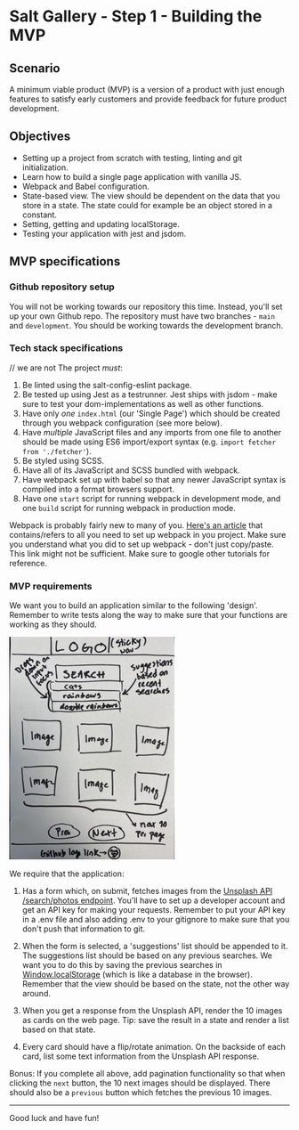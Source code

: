 # Salt Gallery - Step 1 - Building the MVP

## Scenario

A minimum viable product (MVP) is a version of a product with just enough features to satisfy early customers and provide feedback for future product development.

## Objectives

- Setting up a project from scratch with testing, linting and git initialization.
- Learn how to build a single page application with vanilla JS. 
- Webpack and Babel configuration.
- State-based view. The view should be dependent on the data that you store in a state. The state could for example be an object stored in a constant.
- Setting, getting and updating localStorage.
- Testing your application with jest and jsdom.

## MVP specifications

### Github repository setup

You will not be working towards our repository this time. Instead, you'll set up your own Github repo. The repository must have two branches - `main` and `development`. You should be working towards the development branch. 

### Tech stack specifications


// we are not 
The project _must_:

1. Be linted using the salt-config-eslint package.
2. Be tested up using Jest as a testrunner. Jest ships with jsdom - make sure to test your dom-implementations as well as other functions.
3. Have only _one_ `index.html` (our 'Single Page') which should be created through you webpack configuration (see more below).
4. Have _multiple_ JavaScript files and any imports from one file to another should be made using ES6 import/export syntax (e.g. `import fetcher from './fetcher'`).
5. Be styled using SCSS.
6. Have all of its JavaScript and SCSS bundled with webpack.
7. Have webpack set up with babel so that any newer JavaScript syntax is compiled into a format browsers support.
8. Have one `start` script for running webpack in development mode, and one `build` script for running webpack in production mode.

Webpack is probably fairly new to many of you. [Here's an article](https://www.taniarascia.com/how-to-use-webpack/) that contains/refers to all you need to set up webpack in you project. Make sure you understand what you did to set up webpack - don't just copy/paste. This link might not be sufficient. Make sure to google other tutorials for reference. 

### MVP requirements

We want you to build an application similar to the following 'design'. Remember to write tests along the way to make sure that your functions are working as they should.

<img src="design.jpg" height="400px" object-fit="contain"/>

We require that the application:

1. Has a form which, on submit, fetches images from the [Unsplash API /search/photos endpoint](https://unsplash.com/documentation#search-photos). You'll have to set up a developer account and get an API key for making your requests. Remember to put your API key in a .env file and also adding .env to your gitignore to make sure that you don't push that information to git.

2. When the form is selected, a 'suggestions' list should be appended to it. The suggestions list should be based on any previous searches. We want you to do this by saving the previous searches in [Window.localStorage](https://developer.mozilla.org/en-US/docs/Web/API/Window/localStorage) (which is like a database in the browser). Remember that the view should be based on the state, not the other way around.

3. When you get a response from the Unsplash API, render the 10 images as cards on the web page. Tip: save the result in a state and render a list based on that state.

4. Every card should have a flip/rotate animation. On the backside of each card, list some text information from the Unsplash API response.

Bonus: If you complete all above, add pagination functionality so that when clicking the `next` button, the 10 next images should be displayed. There should also be a `previous` button which fetches the previous 10 images.


---

Good luck and have fun!
